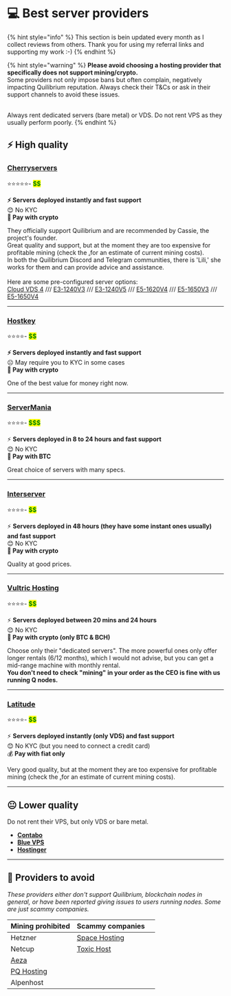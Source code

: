 # 💻 Best server providers

{% hint style="info" %}
This section is bein updated every month as I collect reviews from others. Thank you for using my referral links and supporting my work :-)
{% endhint %}

{% hint style="warning" %}
**Please avoid choosing a hosting provider that specifically does not support mining/crypto.**\
Some providers not only impose bans but often complain, negatively impacting Quilibrium reputation.  Always check their T\&Cs or ask in their support channels to avoid these issues.

\
Always rent dedicated servers (bare metal) or VDS. Do not rent VPS as they usually perform poorly.
{% endhint %}

## ⚡️ High quality

### [**Cherryservers** ](https://quilibrium.one/go/cherryservers)

⭐️⭐️⭐️⭐️⭐️-  <mark style="color:green;">**\$$\$$**</mark>

**⚡️ Servers deployed instantly and fast support** \
😊 No KYC\
**💸 Pay with crypto**&#x20;

They officially support Quilibrium and are recommended by Cassie, the project's founder. \
Great quality and support, but at the moment they are too expensive for profitable mining (check the [.](./ "mention")for an estimate of current mining costs).\
In both the Quilibrium Discord and Telegram communities, there is 'Lili,' she works for them and can provide advice and assistance.\
\
Here are some pre-configured server options: \
[Cloud VDS 4](https://www.cherryservers.com/server-customizer/cloud\_vds\_4?affiliate=CRXA3YWE) /// [E3-1240V3](https://www.cherryservers.com/server-customizer/e3\_1240v3?affiliate=CRXA3YWE) /// [E3-1240V5](https://www.cherryservers.com/server-customizer/e3\_1240v5?affiliate=CRXA3YWE) /// [E5-1620V4](https://www.cherryservers.com/server-customizer/e5\_1620v4?affiliate=CRXA3YWE) /// [E5-1650V3](https://www.cherryservers.com/server-customizer/e5\_1650v3?affiliate=CRXA3YWE) /// [E5-1650V4](https://www.cherryservers.com/server-customizer/e5\_1650v4?affiliate=CRXA3YWE)

***

### [**Hostkey**](https://quilibrium.one/go/hostkey)

⭐️⭐️⭐️⭐️- <mark style="color:green;">**\$$**</mark>

**⚡️ Servers deployed instantly and fast support**\
☹️ May require you to KYC in some cases \
**💸 Pay with crypto**

One of the best value for money right now.

***

### [ServerMania](https://quilibrium.one/go/servermania)

⭐️⭐️⭐️⭐️- <mark style="color:green;">**\$$$**</mark>

⚡️ **Servers deployed in 8 to 24 hours and fast support**\
😊 No KYC\
**💸 Pay with BTC**

Great choice of servers with many specs.

***

### [Interserver](https://quilibrium.one/go/interserver)

⭐️⭐️⭐️⭐️- <mark style="color:green;">**\$$**</mark>

⚡️ **Servers deployed in 48 hours (they have some instant ones usually) and fast support**\
😊 No KYC\
**💸 Pay with crypto**

Quality at good prices.

***

### [**Vultric Hosting**](https://quilibrium.one/go/vultric)&#x20;

⭐️⭐️⭐️⭐️- <mark style="color:green;">**\$$**</mark>

⚡️ **Servers deployed between 20 mins and 24 hours**\
😊 No KYC \
**💸 Pay with crypto (only BTC & BCH)**

Choose only their "dedicated servers". The more powerful ones only offer longer rentals (6/12 months), which I would not advise, but you can get a mid-range machine with monthly rental.\
**You don't need to check "mining" in your order as the CEO is fine with us running Q nodes.**

***

### [**Latitude** ](https://quilibrium.one/go/latitude)

⭐️⭐️⭐️⭐️- <mark style="color:green;">**\$$\$$**</mark>

⚡️ **Servers deployed instantly (only VDS) and fast support**\
😊 No KYC (but you need to connect a credit card)\
💰 **Pay with fiat only**

Very good quality,  but at the moment they are too expensive for profitable mining (check the [.](./ "mention")for an estimate of current mining costs).

***

## 😐 Lower quality

Do not rent their VPS, but only VDS or bare metal.

* [**Contabo**](https://quilibrium.one/go/contabo)
* [**Blue VPS**](https://my.bluevps.com/aff.php?aff=713)[ ](https://quilibrium.one/go/bluevps)
* [**Hostinger**](https://quilibrium.one/go/hostinger)

***

## 💩 Providers to avoid

_These providers either don't support Quilibrium, blockchain nodes in general, or have been reported giving issues to users running nodes. Some are just scammy companies._

<table><thead><tr><th>Mining prohibited</th><th>Scammy companies</th><th data-hidden></th></tr></thead><tbody><tr><td>Hetzner</td><td><a href="https://space-hosting.net/">Space Hosting</a></td><td></td></tr><tr><td>Netcup</td><td><a href="https://www.toxic-host.ro/index.html">Toxic Host</a></td><td></td></tr><tr><td><a href="https://quilibrium.one/go/aeza"> Aeza</a></td><td></td><td></td></tr><tr><td><a href="https://quilibrium.one/go/pqhosting">PQ Hosting</a></td><td></td><td></td></tr><tr><td>Alpenhost</td><td></td><td></td></tr></tbody></table>


